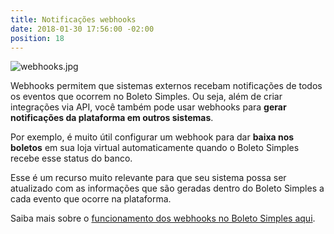 ```yaml
---
title: Notificações webhooks
date: 2018-01-30 17:56:00 -02:00
position: 18
---
```


![webhooks.jpg](/uploads/webhooks.jpg)

Webhooks permitem que sistemas externos recebam notificações de todos os eventos que ocorrem no Boleto Simples.
Ou seja, além de criar integrações via API, você também pode usar webhooks para **gerar notificações da plataforma em outros sistemas**.

Por exemplo, é muito útil configurar um webhook para dar **baixa nos boletos** em sua loja virtual automaticamente quando o Boleto Simples recebe esse status do banco.

Esse é um recurso muito relevante para que seu sistema possa ser atualizado com as informações que são geradas dentro do Boleto Simples a cada evento que ocorre na plataforma.

Saiba mais sobre o [funcionamento dos webhooks no Boleto Simples aqui](https://api.boletosimples.com.br/webhooks/).